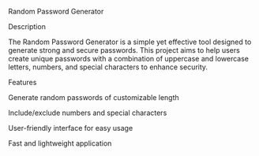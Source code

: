 Random Password Generator

Description

The Random Password Generator is a simple yet effective tool designed to generate strong and secure passwords. This project aims to help users create unique passwords with a combination of uppercase and lowercase letters, numbers, and special characters to enhance security.

Features

Generate random passwords of customizable length

Include/exclude numbers and special characters

User-friendly interface for easy usage

Fast and lightweight application
